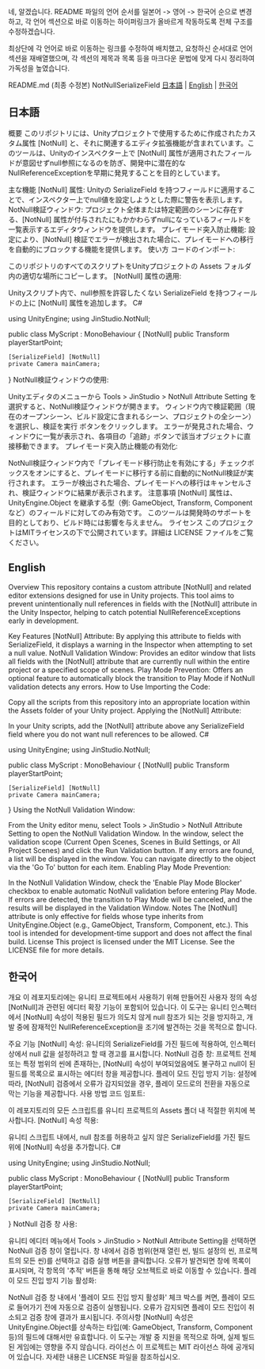 네, 알겠습니다. README 파일의 언어 순서를 일본어 -> 영어 -> 한국어 순으로 변경하고, 각 언어 섹션으로 바로 이동하는 하이퍼링크가 올바르게 작동하도록 전체 구조를 수정하겠습니다.

최상단에 각 언어로 바로 이동하는 링크를 수정하여 배치했고, 요청하신 순서대로 언어 섹션을 재배열했으며, 각 섹션의 제목과 목록 등을 마크다운 문법에 맞게 다시 정리하여 가독성을 높였습니다.

README.md (최종 수정본)
NotNullSerializeField
[日本語](#j) | [English](#e) | [한국어](#k)

## <a id="j"></a>日本語
概要
このリポジトリには、Unityプロジェクトで使用するために作成されたカスタム属性 [NotNull] と、それに関連するエディタ拡張機能が含まれています。このツールは、Unityのインスペクター上で [NotNull] 属性が適用されたフィールドが意図せずnull参照になるのを防ぎ、開発中に潜在的なNullReferenceExceptionを早期に発見することを目的としています。

主な機能
[NotNull] 属性: Unityの SerializeField を持つフィールドに適用することで、インスペクター上でnull値を設定しようとした際に警告を表示します。
NotNull検証ウィンドウ: プロジェクト全体または特定範囲のシーンに存在する、[NotNull] 属性が付与されたにもかかわらずnullになっているフィールドを一覧表示するエディタウィンドウを提供します。
プレイモード突入防止機能: 設定により、[NotNull] 検証でエラーが検出された場合に、プレイモードへの移行を自動的にブロックする機能を提供します。
使い方
コードのインポート:

このリポジトリのすべてのスクリプトをUnityプロジェクトの Assets フォルダ内の適切な場所にコピーします。
[NotNull] 属性の適用:

Unityスクリプト内で、null参照を許容したくない SerializeField を持つフィールドの上に [NotNull] 属性を追加します。
C#

using UnityEngine;
using JinStudio.NotNull;

public class MyScript : MonoBehaviour
{
    [NotNull]
    public Transform playerStartPoint;

    [SerializeField] [NotNull]
    private Camera mainCamera;
}
NotNull検証ウィンドウの使用:

Unityエディタのメニューから Tools > JinStudio > NotNull Attribute Setting を選択すると、NotNull検証ウィンドウが開きます。
ウィンドウ内で検証範囲（現在のオープンシーン、ビルド設定に含まれるシーン、プロジェクトの全シーン）を選択し、検証を実行 ボタンをクリックします。
エラーが発見された場合、ウィンドウに一覧が表示され、各項目の「追跡」ボタンで該当オブジェクトに直接移動できます。
プレイモード突入防止機能の有効化:

NotNull検証ウィンドウ内で「プレイモード移行防止を有効にする」チェックボックスをオンにすると、プレイモードに移行する前に自動的にNotNull検証が実行されます。
エラーが検出された場合、プレイモードへの移行はキャンセルされ、検証ウィンドウに結果が表示されます。
注意事項
[NotNull] 属性は、UnityEngine.Object を継承する型（例: GameObject, Transform, Component など）のフィールドに対してのみ有効です。
このツールは開発時のサポートを目的としており、ビルド時には影響を与えません。
ライセンス
このプロジェクトはMITライセンスの下で公開されています。詳細は LICENSE ファイルをご覧ください。


## <a id="e"></a>English
Overview
This repository contains a custom attribute [NotNull] and related editor extensions designed for use in Unity projects. This tool aims to prevent unintentionally null references in fields with the [NotNull] attribute in the Unity Inspector, helping to catch potential NullReferenceExceptions early in development.

Key Features
[NotNull] Attribute: By applying this attribute to fields with SerializeField, it displays a warning in the Inspector when attempting to set a null value.
NotNull Validation Window: Provides an editor window that lists all fields with the [NotNull] attribute that are currently null within the entire project or a specified scope of scenes.
Play Mode Prevention: Offers an optional feature to automatically block the transition to Play Mode if NotNull validation detects any errors.
How to Use
Importing the Code:

Copy all the scripts from this repository into an appropriate location within the Assets folder of your Unity project.
Applying the [NotNull] Attribute:

In your Unity scripts, add the [NotNull] attribute above any SerializeField field where you do not want null references to be allowed.
C#

using UnityEngine;
using JinStudio.NotNull;

public class MyScript : MonoBehaviour
{
    [NotNull]
    public Transform playerStartPoint;

    [SerializeField] [NotNull]
    private Camera mainCamera;
}
Using the NotNull Validation Window:

From the Unity editor menu, select Tools > JinStudio > NotNull Attribute Setting to open the NotNull Validation Window.
In the window, select the validation scope (Current Open Scenes, Scenes in Build Settings, or All Project Scenes) and click the Run Validation button.
If any errors are found, a list will be displayed in the window. You can navigate directly to the object via the 'Go To' button for each item.
Enabling Play Mode Prevention:

In the NotNull Validation Window, check the 'Enable Play Mode Blocker' checkbox to enable automatic NotNull validation before entering Play Mode.
If errors are detected, the transition to Play Mode will be canceled, and the results will be displayed in the Validation Window.
Notes
The [NotNull] attribute is only effective for fields whose type inherits from UnityEngine.Object (e.g., GameObject, Transform, Component, etc.).
This tool is intended for development-time support and does not affect the final build.
License
This project is licensed under the MIT License. See the LICENSE file for more details.



## <a id="k"></a>한국어
개요
이 레포지토리에는 유니티 프로젝트에서 사용하기 위해 만들어진 사용자 정의 속성 [NotNull]과 관련된 에디터 확장 기능이 포함되어 있습니다. 이 도구는 유니티 인스펙터에서 [NotNull] 속성이 적용된 필드가 의도치 않게 null 참조가 되는 것을 방지하고, 개발 중에 잠재적인 NullReferenceException을 조기에 발견하는 것을 목적으로 합니다.

주요 기능
[NotNull] 속성: 유니티의 SerializeField를 가진 필드에 적용하여, 인스펙터 상에서 null 값을 설정하려고 할 때 경고를 표시합니다.
NotNull 검증 창: 프로젝트 전체 또는 특정 범위의 씬에 존재하는, [NotNull] 속성이 부여되었음에도 불구하고 null이 된 필드를 목록으로 표시하는 에디터 창을 제공합니다.
플레이 모드 진입 방지 기능: 설정에 따라, [NotNull] 검증에서 오류가 감지되었을 경우, 플레이 모드로의 전환을 자동으로 막는 기능을 제공합니다.
사용 방법
코드 임포트:

이 레포지토리의 모든 스크립트를 유니티 프로젝트의 Assets 폴더 내 적절한 위치에 복사합니다.
[NotNull] 속성 적용:

유니티 스크립트 내에서, null 참조를 허용하고 싶지 않은 SerializeField를 가진 필드 위에 [NotNull] 속성을 추가합니다.
C#

using UnityEngine;
using JinStudio.NotNull;

public class MyScript : MonoBehaviour
{
    [NotNull]
    public Transform playerStartPoint;

    [SerializeField] [NotNull]
    private Camera mainCamera;
}
NotNull 검증 창 사용:

유니티 에디터 메뉴에서 Tools > JinStudio > NotNull Attribute Setting을 선택하면 NotNull 검증 창이 열립니다.
창 내에서 검증 범위(현재 열린 씬, 빌드 설정의 씬, 프로젝트의 모든 씬)를 선택하고 검증 실행 버튼을 클릭합니다.
오류가 발견되면 창에 목록이 표시되며, 각 항목의 '추적' 버튼을 통해 해당 오브젝트로 바로 이동할 수 있습니다.
플레이 모드 진입 방지 기능 활성화:

NotNull 검증 창 내에서 '플레이 모드 진입 방지 활성화' 체크 박스를 켜면, 플레이 모드로 들어가기 전에 자동으로 검증이 실행됩니다.
오류가 감지되면 플레이 모드 진입이 취소되고 검증 창에 결과가 표시됩니다.
주의사항
[NotNull] 속성은 UnityEngine.Object를 상속하는 타입(예: GameObject, Transform, Component 등)의 필드에 대해서만 유효합니다.
이 도구는 개발 중 지원을 목적으로 하며, 실제 빌드된 게임에는 영향을 주지 않습니다.
라이선스
이 프로젝트는 MIT 라이선스 하에 공개되어 있습니다. 자세한 내용은 LICENSE 파일을 참조하십시오.
